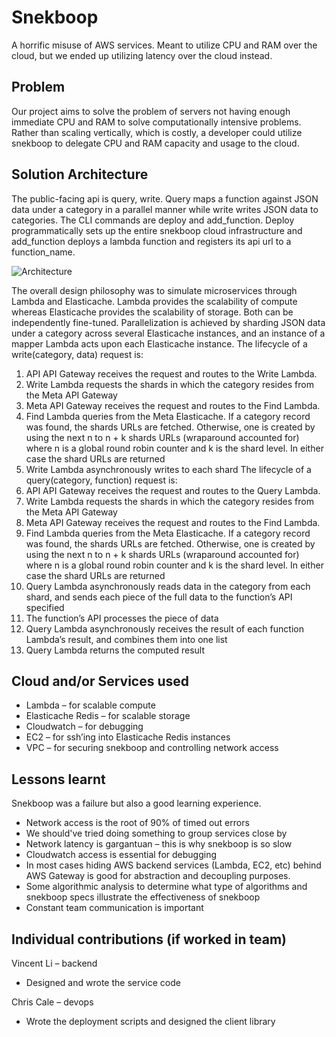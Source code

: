 # Snekboop

A horrific misuse of AWS services. Meant to utilize CPU and RAM over the cloud, but we ended up utilizing latency over the cloud instead.


## Problem
Our project aims to solve the problem of servers not having enough immediate CPU and RAM to solve computationally intensive problems. Rather than scaling vertically, which is costly, a developer could utilize snekboop to delegate CPU and RAM capacity and usage to the cloud. 
## Solution Architecture
The public-facing api is query, write. Query maps a function against JSON data under a category in a parallel manner while write writes JSON data to categories. The CLI commands are deploy and add_function. Deploy programmatically sets up the entire snekboop cloud infrastructure and add_function deploys a lambda function and registers its api url to a function_name. 
 
 ![Architecture](https://imgur.com/ADYU8MK.png)
 
The overall design philosophy was to simulate microservices through Lambda and Elasticache. Lambda provides the scalability of compute whereas Elasticache provides the scalability of storage. Both can be independently fine-tuned. 
	Parallelization is achieved by sharding JSON data under a category across several Elasticache instances, and an instance of a mapper Lambda acts upon each Elasticache instance. 
	The lifecycle of a write(category, data) request is: 
1.	API API Gateway receives the request and routes to the Write Lambda. 
2.	Write Lambda requests the shards in which the category resides from the Meta API Gateway 
3.	Meta API Gateway receives the request and routes to the Find Lambda. 
4.	Find Lambda queries from the Meta Elasticache. If a category record was found, the shards URLs are fetched. Otherwise, one is created by using the next n to n + k shards URLs (wraparound accounted for) where n is a global round robin counter and k is the shard level. In either case the shard URLs are returned
5.	Write Lambda asynchronously writes to each shard
The lifecycle of a query(category, function) request is: 
1.	API API Gateway receives the request and routes to the Query Lambda. 
2.	Write Lambda requests the shards in which the category resides from the Meta API Gateway 
3.	Meta API Gateway receives the request and routes to the Find Lambda. 
4.	Find Lambda queries from the Meta Elasticache. If a category record was found, the shards URLs are fetched. Otherwise, one is created by using the next n to n + k shards URLs (wraparound accounted for) where n is a global round robin counter and k is the shard level. In either case the shard URLs are returned
5.	Query Lambda asynchronously reads data in the category from each shard, and sends each piece of the full data to the function’s API specified
6.	The function’s API processes the piece of data
7.	Query Lambda asynchronously receives the result of each function Lambda’s result, and combines them into one list
8.	Query Lambda returns the computed result


## Cloud and/or Services used
 - Lambda – for scalable compute
 - Elasticache Redis – for scalable storage
 - Cloudwatch – for debugging
 - EC2 – for ssh’ing into Elasticache Redis instances
 - VPC – for securing snekboop and controlling network access

## Lessons learnt
Snekboop was a failure but also a good learning experience. 
 - Network access is the root of 90% of timed out errors
 - We should've tried doing something to group services close by
 - Network latency is gargantuan – this is why snekboop is so slow
 - Cloudwatch access is essential for debugging
 - In most cases hiding AWS backend services (Lambda, EC2, etc) behind AWS Gateway is good for abstraction and decoupling purposes.
 - Some algorithmic analysis to determine what type of algorithms and snekboop specs illustrate the effectiveness of snekboop
 - Constant team communication is important

## Individual contributions (if worked in team)
Vincent Li – backend
 - Designed and wrote the service code
 
Chris Cale – devops 
 - Wrote the deployment scripts and designed the client library

